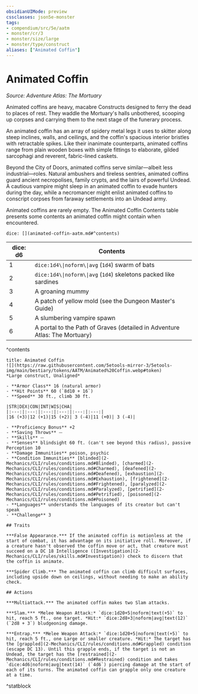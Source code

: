 ```yaml
---
obsidianUIMode: preview
cssclasses: json5e-monster
tags:
- compendium/src/5e/aatm
- monster/cr/3
- monster/size/large
- monster/type/construct
aliases: ["Animated Coffin"]
---
```

# Animated Coffin
*Source: Adventure Atlas: The Mortuary*  

Animated coffins are heavy, macabre Constructs designed to ferry the dead to places of rest. They waddle the Mortuary's halls unbothered, scooping up corpses and carrying them to the next stage of the funerary process.

An animated coffin has an array of spidery metal legs it uses to skitter along steep inclines, walls, and ceilings, and the coffin's spacious interior bristles with retractable spikes. Like their inanimate counterparts, animated coffins range from plain wooden boxes with simple fittings to elaborate, gilded sarcophagi and reverent, fabric-lined caskets.

Beyond the City of Doors, animated coffins serve similar—albeit less industrial—roles. Natural ambushers and tireless sentries, animated coffins guard ancient necropolises, family crypts, and the lairs of powerful Undead. A cautious vampire might sleep in an animated coffin to evade hunters during the day, while a necromancer might enlist animated coffins to conscript corpses from faraway settlements into an Undead army.

Animated coffins are rarely empty. The Animated Coffin Contents table presents some contents an animated coffin might contain when encountered.

`dice: [](animated-coffin-aatm.md#^contents)`

| dice: d6 | Contents |
|----------|----------|
| 1 | `dice:1d4\\|noform\\|avg` (`1d4`) swarm of bats |
| 2 | `dice:1d4\\|noform\\|avg` (`1d4`) skeletons packed like sardines |
| 3 | A groaning mummy |
| 4 | A patch of yellow mold (see the Dungeon Master's Guide) |
| 5 | A slumbering vampire spawn |
| 6 | A portal to the Path of Graves (detailed in Adventure Atlas: The Mortuary) |
^contents

```ad-statblock
title: Animated Coffin
![](https://raw.githubusercontent.com/5etools-mirror-3/5etools-img/main/bestiary/tokens/AATM/Animated%20Coffin.webp#token)
*Large construct, Unaligned*

- **Armor Class** 16 (natural armor)
- **Hit Points** 60 (`8d10 + 16`)
- **Speed** 30 ft., climb 30 ft.

|STR|DEX|CON|INT|WIS|CHA|
|:---:|:---:|:---:|:---:|:---:|:---:|
|16 (+3)|12 (+1)|15 (+2)| 3 (-4)|11 (+0)| 3 (-4)|

- **Proficiency Bonus** +2
- **Saving Throws** ⏤
- **Skills** ⏤
- **Senses** blindsight 60 ft. (can't see beyond this radius), passive Perception 10
- **Damage Immunities** poison, psychic
- **Condition Immunities** [blinded](2-Mechanics/CLI/rules/conditions.md#Blinded), [charmed](2-Mechanics/CLI/rules/conditions.md#Charmed), [deafened](2-Mechanics/CLI/rules/conditions.md#Deafened), [exhaustion](2-Mechanics/CLI/rules/conditions.md#Exhaustion), [frightened](2-Mechanics/CLI/rules/conditions.md#Frightened), [paralyzed](2-Mechanics/CLI/rules/conditions.md#Paralyzed), [petrified](2-Mechanics/CLI/rules/conditions.md#Petrified), [poisoned](2-Mechanics/CLI/rules/conditions.md#Poisoned)
- **Languages** understands the languages of its creator but can't speak
- **Challenge** 3

## Traits

***False Appearance.*** If the animated coffin is motionless at the start of combat, it has advantage on its initiative roll. Moreover, if a creature hasn't observed the coffin move or act, that creature must succeed on a DC 18 Intelligence ([Investigation](2-Mechanics/CLI/rules/skills.md#Investigation)) check to discern that the coffin is animate.

***Spider Climb.*** The animated coffin can climb difficult surfaces, including upside down on ceilings, without needing to make an ability check.

## Actions

***Multiattack.*** The animated coffin makes two Slam attacks.

***Slam.*** *Melee Weapon Attack:* `dice:1d20+5|noform|text(+5)` to hit, reach 5 ft., one target. *Hit:* `dice:2d8+3|noform|avg|text(12)` (`2d8 + 3`) bludgeoning damage.

***Entrap.*** *Melee Weapon Attack:* `dice:1d20+5|noform|text(+5)` to hit, reach 5 ft., one Large or smaller creature. *Hit:* The target has the [grappled](2-Mechanics/CLI/rules/conditions.md#Grappled) condition (escape DC 13). Until this grapple ends, if the target is not an Undead, the target has the [restrained](2-Mechanics/CLI/rules/conditions.md#Restrained) condition and takes `dice:4d6|noform|avg|text(14)` (`4d6`) piercing damage at the start of each of its turns. The animated coffin can grapple only one creature at a time.
```
^statblock